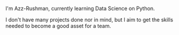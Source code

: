 I'm Azz-Rushman, currently learning Data Science on Python.

I don't have many projects done nor in mind, but I aim to get the skills needed to become a good asset for a team.
